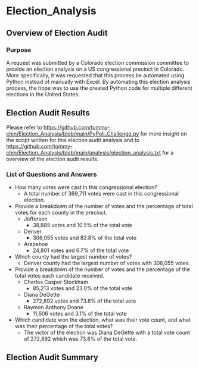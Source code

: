 # Election_Analysis
## Overview of Election Audit
### Purpose
A request was submitted by a Colorado election commission committee to provide an election analysis on a US congressional precinct in Colorado. More specifically, it was requested that this process be automated using Python instead of manually with Excel. By automating this election analysis process, the hope was to use the created Python code for multiple different elections in the United States. 
## Election Audit Results
Please refer to https://github.com/tommy-chin/Election_Analysis/blob/main/PyPoll_Challenge.py for more insight on the script written for this election audit analysis and to https://github.com/tommy-chin/Election_Analysis/blob/main/analysis/election_analysis.txt for a overview of the election audit results.
### List of Questions and Answers
* How many votes were cast in this congressional election?
  * A total number of 369,711 votes were cast in this congressional election.
* Provide a breakdown of the number of votes and the percentage of total votes for each county in the precinct.
  * Jefferson
    * 38,885 votes and 10.5% of the total vote
  * Denver
    * 306,055 votes and 82.8% of the total vote
  * Arapahoe
    * 24,801 votes and 6.7% of the total vote
* Which county had the largest number of votes?
  * Denver county had the largest number of votes with 306,055 votes. 
* Provide a breakdown of the number of votes and the percentage of the total votes each candidate received.
  * Charles Casper Stockham
    * 85,213 votes and 23.0% of the total vote
  * Diana DeGette
    * 272,892 votes and 73.8% of the total vote
  * Raymon Anthony Doane
    * 11,606 votes and 3.1% of the total vote
* Which candidate won the election, what was their vote count, and what was their percentage of the total votes?
  * The victor of the election was Diana DeGette with a total vote count of 272,892 which was 73.8% of the total vote.
## Election Audit Summary

